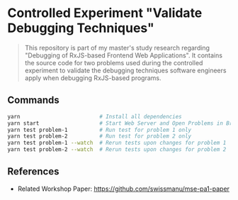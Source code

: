 # Controlled Experiment "Validate Debugging Techniques"

> This repository is part of my master's study research regarding "Debugging of RxJS-based Frontend Web Applications". It contains the source code for two problems used during the controlled experiment to validate the debugging techniques software engineers apply when debugging RxJS-based programs.

## Commands

```bash
yarn                         # Install all dependencies
yarn start                   # Start Web Server and Open Problems in Browser
yarn test problem-1          # Run test for problem 1 only
yarn test problem-2          # Run test for problem 2 only
yarn test problem-1 --watch  # Rerun tests upon changes for problem 1
yarn test problem-2 --watch  # Rerun tests upon changes for problem 2
```

## References

- Related Workshop Paper: https://github.com/swissmanu/mse-pa1-paper
